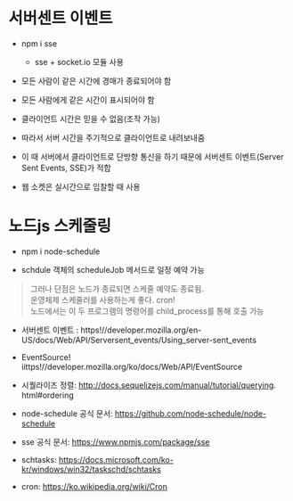 # 서버센트 이벤트

* npm i sse
    * sse + socket.io 모듈 사용 
* 모든 사람이 같은 시간에 경매가 종료되어야 함

* 모든 사람에게 같은 시간이 표시되어야 함

* 클라이언트 시간은 믿을 수 없음(조작 가능)

* 따라서 서버 시간을 주기적으로 클라이언트로 내려보내줌

* 이 때 서버에서 클라이언트로 단방향 통신을 하기 때문에 서버센트 이벤트(Server Sent Events, SSE)가 적합

* 웹 소켓은 실시간으로 입찰할 때 사용

# 노드js 스케줄링

* npm i node-schedule

* schdule 객체의 scheduleJob 메서드로 일정 예약 가능

> 그러나 단점은 노드가 종료되면 스케줄 예약도 종료됨.   
> 운영체제 스케줄러를 사용하는게 좋다. cron!  
> 노드에서는 이 두 프로그램의 명령어를 child_process를 통해 호출 가능

* 서버센트 이벤트 : https!//developer.mozilla.org/en-US/docs/Web/APl/Serversent_events/Using_server-sent_events
* EventSource! iittps!//developer.mozilla.org/ko/docs/Web/APl/EventSource
* 시퀄라이즈 정렬:  http://docs.sequelizejs.com/manual/tutorial/querying.
html#ordering

* node-schedule 공식 문서: https://github.com/node-schedule/node-schedule

* sse 공식 문서: https://www.npmjs.com/package/sse

* schtasks: https://docs.microsoft.com/ko-kr/windows/win32/taskschd/schtasks

* cron: https://ko.wikipedia.org/wiki/Cron

